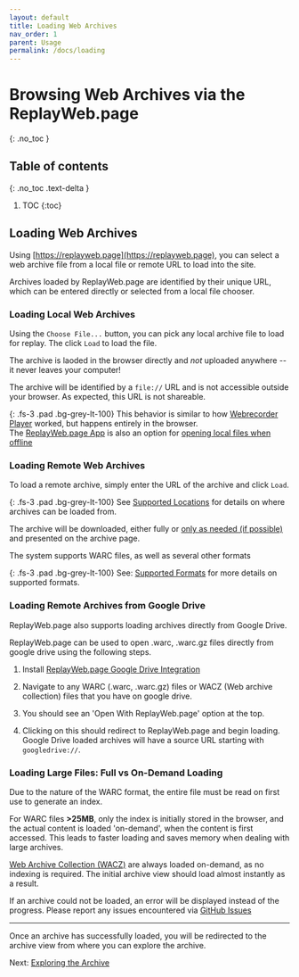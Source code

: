```yaml
---
layout: default
title: Loading Web Archives
nav_order: 1
parent: Usage
permalink: /docs/loading
---
```


# Browsing Web Archives via the ReplayWeb.page
{: .no_toc }

## Table of contents
{: .no_toc .text-delta }

1. TOC
{:toc}


## Loading Web Archives

Using [https://replayweb.page](https://replayweb.page), you can select a web archive file from a local
file or remote URL to load into the site.

Archives loaded by ReplayWeb.page are identified by their unique URL, which can be entered directly or selected from a local file chooser.

### Loading Local Web Archives

Using the `Choose File...` button, you can pick any local archive file to load for replay. 
The click `Load` to load the file. 

The archive is laoded in the browser directly and *not* uploaded anywhere -- it never leaves your computer!

The archive will be identified by a `file://` URL and is not accessible outside your browser. As expected,
this URL is not shareable.

{:  .fs-3 .pad .bg-grey-lt-100}
This behavior is similar to how [Webrecorder Player](https://github.com/webrecorder/webrecorder-player) worked, but happens entirely in the browser. <br>The [ReplayWeb.page App](https://github.com/webrecorder/replayweb.page/releases) is also an option for [opening local files when offline](offline#replaywebpage-as-standalone-desktop-electron-app)


### Loading Remote Web Archives

To load a remote archive, simply enter the URL of the archive and click `Load`.

{: .fs-3 .pad .bg-grey-lt-100}
See [Supported Locations](locations) for details on where archives can be loaded from.

The archive will be downloaded, either fully or [only as needed (if possible)](streaming-archives.md) and presented on the archive page.

The system supports WARC files, as well as several other formats

{:  .fs-3 .pad .bg-grey-lt-100}
See: [Supported Formats](formats) for more details on supported formats.


### Loading Remote Archives from Google Drive

ReplayWeb.page also supports loading archives directly from Google Drive.

ReplayWeb.page can be used to open .warc, .warc.gz files directly from google drive using the following steps.

1. Install [ReplayWeb.page Google Drive Integration](https://gsuite.google.com/u/2/marketplace/app/replaywebpage/160798412227)

2. Navigate to any WARC (.warc, .warc.gz) files or WACZ (Web archive collection) files that you have on google drive.

3. You should see an 'Open With ReplayWeb.page' option at the top.

4. Clicking on this should redirect to ReplayWeb.page and begin loading. Google Drive loaded archives will have a source URL starting with `googledrive://`.


### Loading Large Files: Full vs On-Demand Loading

Due to the nature of the WARC format, the entire file must be read on first use to generate an index. 

For WARC files **>25MB**, only the index is initially stored in the browser, and the actual content is loaded 'on-demand',
when the content is first accessed. This leads to faster loading and saves memory when dealing with large archives.

[Web Archive Collection (WACZ)](web-archive-collection-format) are always loaded on-demand, as no indexing is required.
The initial archive view should load almost instantly as a result.

If an archive could not be loaded, an error will be displayed instead of the progress.
Please report any issues encountered via [GitHub Issues](https://github.com/webrecorder/replayweb.page/issues)

<hr>
Once an archive has successfully loaded, you will be redirected to the archive view from where you can explore the archive.

Next:  [Exploring the Archive](explore)







